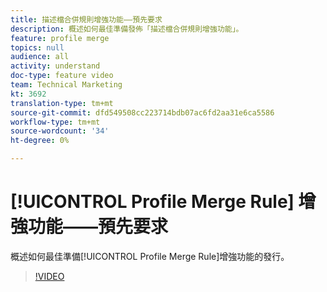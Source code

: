 ```yaml
---
title: 描述檔合併規則增強功能——預先要求
description: 概述如何最佳準備發佈「描述檔合併規則增強功能」。
feature: profile merge
topics: null
audience: all
activity: understand
doc-type: feature video
team: Technical Marketing
kt: 3692
translation-type: tm+mt
source-git-commit: dfd549508cc223714bdb07ac6fd2aa31e6ca5586
workflow-type: tm+mt
source-wordcount: '34'
ht-degree: 0%

---
```



# [!UICONTROL Profile Merge Rule] 增強功能——預先要求

概述如何最佳準備[!UICONTROL Profile Merge Rule]增強功能的發行。

>[!VIDEO](https://video.tv.adobe.com/v/28971/?quality=12)
